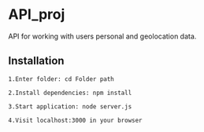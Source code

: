 # API_proj
API for working with users personal and geolocation data.

## Installation
    1.Enter folder: cd Folder path

    2.Install dependencies: npm install

    3.Start application: node server.js

    4.Visit localhost:3000 in your browser
